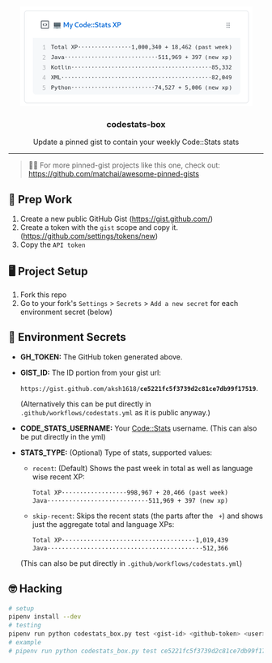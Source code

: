 <p align='center'>
  <img src="art/codestats-box.png">
  <h3 align="center">codestats-box</h3>
  <p align="center">Update a pinned gist to contain your weekly Code::Stats stats</p>
</p>

---

> 📌✨ For more pinned-gist projects like this one, check out: https://github.com/matchai/awesome-pinned-gists

## 🎒 Prep Work

1. Create a new public GitHub Gist (https://gist.github.com/)
2. Create a token with the `gist` scope and copy it. (https://github.com/settings/tokens/new)
3. Copy the `API token`

## 🖥 Project Setup

1. Fork this repo
2. Go to your fork's `Settings` > `Secrets` > `Add a new secret` for each environment secret (below)

## 🤫 Environment Secrets

- **GH_TOKEN:** The GitHub token generated above.
- **GIST_ID:** The ID portion from your gist url:

  `https://gist.github.com/aksh1618/`**`ce5221fc5f3739d2c81ce7db99f17519`**.

  (Alternatively this can be put directly in `.github/workflows/codestats.yml` as it is public anyway.)
- **CODE_STATS_USERNAME:** Your [Code::Stats](https://codestats.net) username. (This can also be put directly in the yml)

- **STATS_TYPE:** (Optional) Type of stats, supported values:
  - `recent`: (Default) Shows the past week in total as well as language wise recent XP:

      ```none
      Total XP··················998,967 + 20,466 (past week)
      Java····························511,969 + 397 (new xp)
      ```

  - `skip-recent`: Skips the recent stats (the parts after the ` +`) and shows just the aggregate total and language XPs:

      ```none
      Total XP·····································1,019,439
      Java···········································512,366
      ```

  (This can also be put directly in `.github/workflows/codestats.yml`)

## 🤓 Hacking

```bash
# setup
pipenv install --dev
# testing
pipenv run python codestats_box.py test <gist-id> <github-token> <user> <type>
# example
# pipenv run python codestats_box.py test ce5221fc5f3739d2c81ce7db99f17519 cf9181618bf1618253d17161843f71a2bb161850 aksh recent
```
